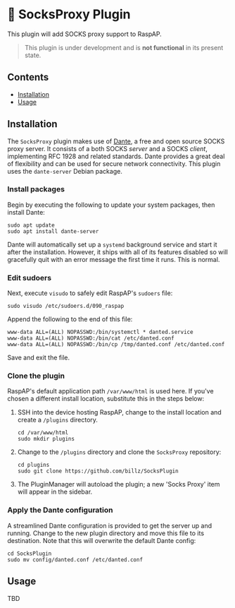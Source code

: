 # 🧦 SocksProxy Plugin
This plugin will add SOCKS proxy support to RaspAP.

> This plugin is under development and is **not functional** in its present state.

## Contents
 - [Installation](#installation)
 - [Usage](#usage)

## Installation
The `SocksProxy` plugin makes use of [Dante](https://www.inet.no/dante/), a free and open source SOCKS proxy server. It consists of a both SOCKS _server_ and a SOCKS _client_, implementing RFC 1928 and related standards. Dante provides a great deal of flexibility and can be used for secure network connectivity. This plugin uses the `dante-server` Debian package.

### Install packages
Begin by executing the following to update your system packages, then install Dante:

```
sudo apt update
sudo apt install dante-server
```

Dante will automatically set up a `systemd` background service and start it after the installation. However, it ships with all of its features disabled so will gracefully quit with an error message the first time it runs. This is normal.

### Edit sudoers
Next, execute `visudo` to safely edit RaspAP's `sudoers` file:

```
sudo visudo /etc/sudoers.d/090_raspap
```

Append the following to the end of this file:

```
www-data ALL=(ALL) NOPASSWD:/bin/systemctl * danted.service
www-data ALL=(ALL) NOPASSWD:/bin/cat /etc/danted.conf
www-data ALL=(ALL) NOPASSWD:/bin/cp /tmp/danted.conf /etc/danted.conf
```

Save and exit the file.

### Clone the plugin
RaspAP's default application path `/var/www/html` is used here. If you've chosen a different install location, substitute this in the steps below:

1. SSH into the device hosting RaspAP, change to the install location and create a `/plugins` directory.
   ```
   cd /var/www/html
   sudo mkdir plugins
   ```
3. Change to the `/plugins` directory and clone the `SocksProxy` repository:
   ```
   cd plugins
   sudo git clone https://github.com/billz/SocksPlugin
   ```
4. The PluginManager will autoload the plugin; a new 'Socks Proxy' item will appear in the sidebar.

### Apply the Dante configuration
A streamlined Dante configuration is provided to get the server up and running. Change to the new plugin directory and move this file to its destination. Note that this will overwrite the default Dante config:
```
cd SocksPlugin
sudo mv config/danted.conf /etc/danted.conf
```

## Usage
TBD

